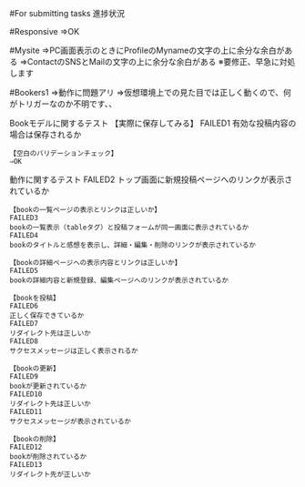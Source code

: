 #For submitting tasks
進捗状況

#Responsive
⇒OK

#Mysite
⇒PC画面表示のときにProfileのMynameの文字の上に余分な余白がある
⇒ContactのSNSとMailの文字の上に余分な余白がある
※要修正、早急に対処します

#Bookers1
⇒動作に問題アリ
⇒仮想環境上での見た目では正しく動くので、何がトリガーなのか不明です、、

Bookモデルに関するテスト
	【実際に保存してみる】
	FAILED1
	有効な投稿内容の場合は保存されるか

	【空白のバリデーションチェック】
	⇒OK

動作に関するテスト
	FAILED2
	トップ画面に新規投稿ページへのリンクが表示されているか

	【bookの一覧ページの表示とリンクは正しいか】
	FAILED3
	bookの一覧表示（tableタグ）と投稿フォームが同一画面に表示されているか
	FAILED4
	bookのタイトルと感想を表示し、詳細・編集・削除のリンクが表示されているか

	【bookの詳細ページへの表示内容とリンクは正しいか】
	FAILED5
	bookの詳細内容と新規登録、編集ページへのリンクが表示されているか

	【bookを投稿】
	FAILED6
	正しく保存できているか
	FAILED7
	リダイレクト先は正しいか
	FAILED8
	サクセスメッセージは正しく表示されるか

	【bookの更新】
	FAILED9
	bookが更新されているか
	FAILED10
	リダイレクト先は正しいか
	FAILED11
	サクセスメッセージが表示されているか

	【bookの削除】
	FAILED12
	bookが削除されているか
	FAILED13
	リダイレクト先が正しいか
